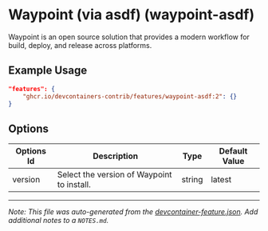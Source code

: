 

# Waypoint (via asdf) (waypoint-asdf)

Waypoint is an open source solution that provides a modern workflow for build, deploy, and release across platforms.

## Example Usage

```json
"features": {
    "ghcr.io/devcontainers-contrib/features/waypoint-asdf:2": {}
}
```

## Options

| Options Id | Description | Type | Default Value |
|-----|-----|-----|-----|
| version | Select the version of Waypoint to install. | string | latest |



---

_Note: This file was auto-generated from the [devcontainer-feature.json](https://github.com/devcontainers-contrib/features/blob/main/src/waypoint-asdf/devcontainer-feature.json).  Add additional notes to a `NOTES.md`._
